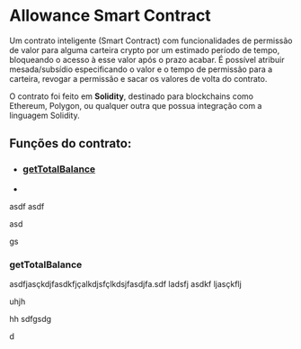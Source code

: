 # Allowance Smart Contract

Um contrato inteligente (Smart Contract) com funcionalidades de permissão de valor para alguma carteira crypto por um estimado período de tempo, bloqueando o acesso à esse valor após o prazo acabar. É possível atribuir mesada/subsídio especificando o valor e o tempo de permissão para a carteira, revogar a permissão e sacar os valores de volta do contrato.

O contrato foi feito em **Solidity**, destinado para blockchains como Ethereum, Polygon, ou qualquer outra que possua integração com a linguagem Solidity.

## Funções do contrato:

- ### [getTotalBalance](#get)

- 

asdf asdf

asd

gs

### getTotalBalance

asdfjasçkdjfasdkfjçalkdjsfçlkdsjfasdjfa.sdf ladsfj asdkf ljasçkflj

uhjh

hh
sdfgsdg

d


